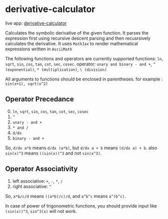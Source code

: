 # derivative-calculator
live app: [derivative-calculator](http://derivative-calculator.herokuapp.com/)

Calculates the symbolic derivative of the given function. It parses the expression first using recursive descent parsing
and then recusrsively calculates the derivative. It uses `MathJax` to render mathematical expressions written in `AsciiMath`

The following functions and operators are currently supported
functions: `ln`, `sqrt`, `sin`, `cos`, `tan`, `cot`, `sec`, `cosec`. operator: `unary and binary - and +`, `^ (exponential)`, 
`* (multiplication)`, `\ (division)` 

All arguments to functions should be enclosed in parentheses. for example : `sin(x+1), sqrt(x^2)`

## Operator Precedance
0. `ln`, `sqrt`, `sin`, `cos`, `tan`, `cot`, `sec`, `cosec`
1. `^`
2. `unary - and +`
3. `* and /`
4. `d/dx`
5. `binary - and +`

So, `d/dx a*b` means  `d/dx (a*b)`, but `d/dx a + b` means `(d/dx a) + b`. also `sin(x)^3` means `((sin(x))^3` and not `sin(x^3)`.


## Operator Associativity
1. left associative: `+`, `-`, `*`, `/`
2. right associative: `^`

So, `a*b/c/d` means `((a*b)/c)/d`, and `a^b^c` means `a^(b^c)`.

In case of power of trigonometric functions, you should provide input like `(sin(x))^3`, `sin^3(x)` will not work.
